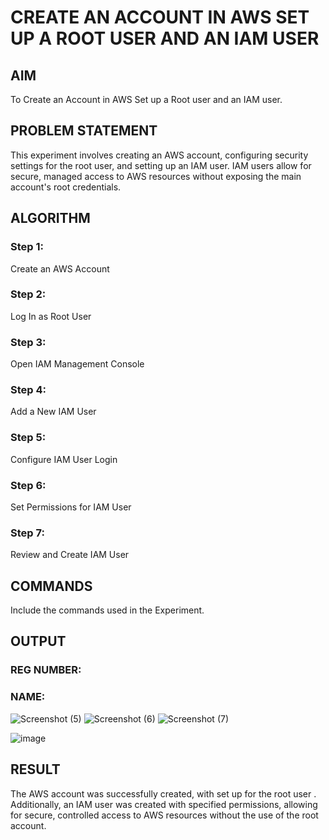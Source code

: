  # CREATE AN  ACCOUNT IN AWS SET UP A ROOT USER AND AN IAM USER 
## AIM
To Create an Account in AWS Set up a Root user and an IAM user.
## PROBLEM STATEMENT
This experiment involves creating an AWS account, configuring security settings for the root user, and setting up an IAM user. IAM users allow for secure, managed access to AWS resources without exposing the main account's root credentials.

## ALGORITHM
### Step 1:
Create an AWS Account

### Step 2:
Log In as Root User

### Step 3:
Open IAM Management Console

### Step 4:
Add a New IAM User

### Step 5:
Configure IAM User Login

### Step 6:
Set Permissions for IAM User

### Step 7:
Review and Create IAM User
## COMMANDS
Include the commands used in the Experiment.

## OUTPUT
### REG NUMBER:
### NAME:
![Screenshot (5)](https://github.com/user-attachments/assets/ce3a75b1-4489-4539-bb82-090974bad12d)
![Screenshot (6)](https://github.com/user-attachments/assets/cb430093-d864-474f-b93d-e4589de51559)
![Screenshot (7)](https://github.com/user-attachments/assets/8bf676a9-e96b-46e1-a1f3-6ecf46781f6b)

![image](https://github.com/user-attachments/assets/27c30175-96be-4f8d-a30b-9ccea64543b1)

## RESULT
The AWS account was successfully created, with set up for the root user . Additionally, an IAM user was created with specified permissions, allowing for secure, controlled access to AWS resources without the use of the root account.
 

  


